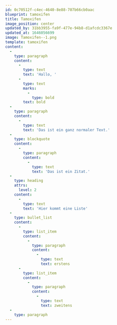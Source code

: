 ```yaml
---
id: 0c70512f-c4ec-4640-8e88-707b66cb0aac
blueprint: tamoxifen
title: Tamoxifen
image_position: center
updated_by: 31bb3955-fa9f-477e-94b8-d1afcdc3367e
updated_at: 1646056699
image: Tamoxifen--1.png
template: tamoxifen
content:
  -
    type: paragraph
    content:
      -
        type: text
        text: 'Hallo, '
      -
        type: text
        marks:
          -
            type: bold
        text: bold
  -
    type: paragraph
    content:
      -
        type: text
        text: 'Das ist ein ganz normaler Text.'
  -
    type: blockquote
    content:
      -
        type: paragraph
        content:
          -
            type: text
            text: 'Das ist ein Zitat.'
  -
    type: heading
    attrs:
      level: 2
    content:
      -
        type: text
        text: 'Hier kommt eine Liste'
  -
    type: bullet_list
    content:
      -
        type: list_item
        content:
          -
            type: paragraph
            content:
              -
                type: text
                text: erstens
      -
        type: list_item
        content:
          -
            type: paragraph
            content:
              -
                type: text
                text: zweitens
  -
    type: paragraph
---
```


